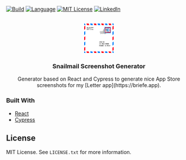<div id="top"></div>

[![Build][build-shield]][build-url]
[![Language][language-shield]][build-url]
[![MIT License][license-shield]][license-url]
[![LinkedIn][linkedin-shield]][linkedin-url]


<br />
<div align="center">
  <a href="https://github.com/uebelack/snailmail-screenshot-generator">
    <img src="public/logo.svg" alt="Logo" width="80" height="80">
  </a>

<h3 align="center">Snailmail Screenshot Generator</h3>
  <p align="center">
    Generator based on React and Cypress to generate nice App Store screenshots for my [Letter app](https://briefe.app).
  </p>
</div>

### Built With

* [React](https://react.dev/)
* [Cypress](https://www.cypress.io/)


## License

MIT License. See `LICENSE.txt` for more information.


[build-shield]: https://img.shields.io/github/workflow/status/uebelack/snailmail-screenshot-generator/Build.svg?style=for-the-badge
[build-url]: https://github.com/uebelack/snailmail-screenshot-generator/actions/workflows/ci.yaml
[language-shield]: https://img.shields.io/github/languages/top/uebelack/snailmail-screenshot-generator.svg?style=for-the-badge
[language-url]: https://github.com/uebelack/snailmail-screenshot-generator
[coverage-shield]: https://img.shields.io/coveralls/github/uebelack/snailmail-screenshot-generator.svg?style=for-the-badge
[coverage-url]: https://coveralls.io/github/uebelack/snailmail-screenshot-generator
[license-shield]: https://img.shields.io/github/license/uebelack/snailmail-screenshot-generator.svg?style=for-the-badge
[license-url]: https://github.com/uebelack/snailmail-screenshot-generator/blob/master/LICENSE.txt
[linkedin-shield]: https://img.shields.io/badge/-LinkedIn-black.svg?style=for-the-badge&logo=linkedin&colorB=555
[linkedin-url]: https://linkedin.com/in/david-übelacker-600262222
